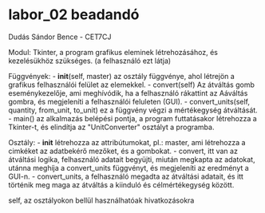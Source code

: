 # labor_02 beadandó
Dudás Sándor Bence - CET7CJ

Modul: Tkinter, a program grafikus eleminek létrehozásához, és kezelésükhöz szükséges. (a felhasználó ezt látja)

Függvények: - __init__(self, master) az osztály függvénye, ahol létrejön a grafikus felhasználói felület az elemekkel.
            - convert(self) Az átváltás gomb eseménykezelője, ami meghívódik, ha a felhasználó rákattint az Aáváltás gombra, és megjeleníti a felhasználói feluleten (GUI).
            - convert_units(self, quantity, from_unit, to_unit) ez a függvény végzi a mértékegység átváltását.
            - main() az alkalmazás belépési pontja, a program futtatásakor létrehozza a Tkinter-t, és elindítja az "UnitConverter" osztályt a programba.


Osztály:    - __init__ létrehozza az attribútumokat, pl.: master, ami létrehozza a cimkéket az adatbekérő mezőket, és a gombokat.
            - convert, itt van az átváltási logika, felhasználó adatait begyüjti, miután megkapta az adatokat, utánna meghíja a convert_units függvényt, és megjeleníti az eredményt a GUI-n.
            - convert_units, a felhasználó megadta az átváltási adatait, és itt történik meg maga az átváltás a kiinduló és célmértékegység között.

self, az osztályokon bellül használhatóak hivatkozásokra

